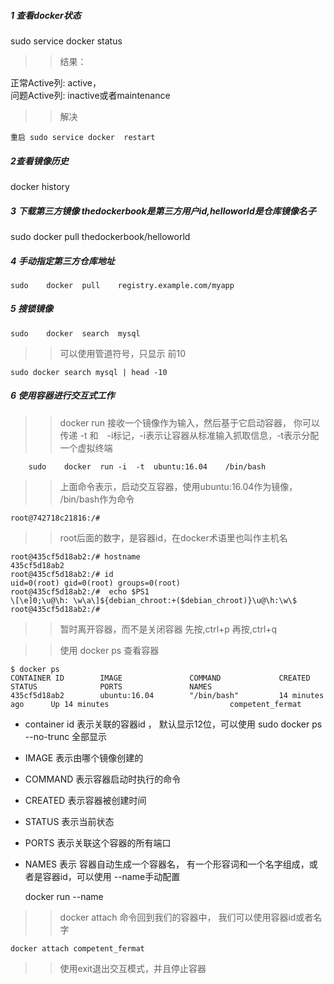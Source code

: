 ##### 1 查看docker状态
   
   sudo	service	docker	status	

>> 结果：

   正常Active列: active，  
   问题Active列: inactive或者maintenance 

>>解决 
    
    重启 sudo	service	docker	restart	

##### 2查看镜像历史

   docker	history 	
 

##### 3 下载第三方镜像 thedockerbook是第三方用户id,helloworld是仓库镜像名子
   sudo	docker	pull	thedockerbook/helloworld

##### 4 手动指定第三方仓库地址

    sudo	docker	pull	registry.example.com/myapp		

##### 5 搜锁镜像
    
    sudo	docker	search	mysql	

>> 可以使用管道符号，只显示 前10
    
    sudo docker search mysql | head -10

##### 6 使用容器进行交互式工作

>> docker run 接收一个镜像作为输入，然后基于它启动容器， 你可以传递 -t 和　-i标记，-i表示让容器从标准输入抓取信息，-t表示分配一个虚拟终端

    	sudo	docker	run	-i	-t	ubuntu:16.04	/bin/bash	

>> 上面命令表示，启动交互容器，使用ubuntu:16.04作为镜像， /bin/bash作为命令

    root@742718c21816:/#	

>> root后面的数字，是容器id，在docker术语里也叫作主机名

    root@435cf5d18ab2:/# hostname
    435cf5d18ab2
    root@435cf5d18ab2:/# id
    uid=0(root) gid=0(root) groups=0(root)
    root@435cf5d18ab2:/#  echo $PS1
    \[\e]0;\u@\h: \w\a\]${debian_chroot:+($debian_chroot)}\u@\h:\w\$
    root@435cf5d18ab2:/# 

>> 暂时离开容器，而不是关闭容器 先按,ctrl+p 再按,ctrl+q 

>> 使用 	 docker	ps 	 查看容器

    $ docker ps
    CONTAINER ID        IMAGE               COMMAND             CREATED             STATUS              PORTS               NAMES
    435cf5d18ab2        ubuntu:16.04        "/bin/bash"         14 minutes ago      Up 14 minutes                           competent_fermat

* container id 表示关联的容器id ， 默认显示12位，可以使用 	 sudo	docker	ps	--no-trunc 全部显示
* IMAGE 表示由哪个镜像创建的
* COMMAND 表示容器启动时执行的命令
* CREATED 表示容器被创建时间
* STATUS 表示当前状态
* PORTS 表示关联这个容器的所有端口
* NAMES 表示 容器自动生成一个容器名， 有一个形容词和一个名字组成，或者是容器id，可以使用 --name手动配置 

    docker run --name


>> docker	attach 命令回到我们的容器中， 我们可以使用容器id或者名字 

    docker attach competent_fermat

>> 使用exit退出交互模式，并且停止容器 